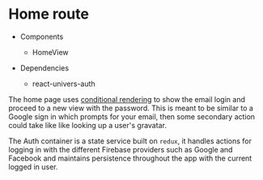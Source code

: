 # Home route

- Components
  - HomeView

- Dependencies
  - react-univers-auth

The home page uses [conditional rendering]() to show the email login and proceed to a new view with the password. This is meant to be similar to a Google sign in which prompts for your email, then some secondary action could take like like looking up a user's gravatar.

The Auth container is a state service built on `redux`, it handles actions for logging in with the different Firebase providers such as Google and Facebook and maintains persistence throughout the app with the current logged in user.
